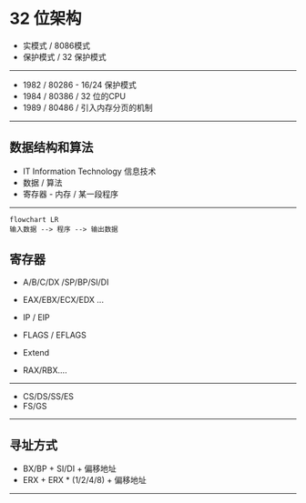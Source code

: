 # 32 位架构

- 实模式 / 8086模式
- 保护模式 / 32 保护模式

----

- 1982 / 80286 - 16/24 保护模式
- 1984 / 80386 / 32 位的CPU
- 1989 / 80486 / 引入内存分页的机制

---

## 数据结构和算法

- IT Information Technology 信息技术
- 数据 / 算法
- 寄存器 - 内存 / 某一段程序

---

```mermaid
flowchart LR
输入数据 --> 程序 --> 输出数据
```

## 寄存器

- A/B/C/DX /SP/BP/SI/DI
- EAX/EBX/ECX/EDX ...

- IP / EIP
- FLAGS / EFLAGS

- Extend

- RAX/RBX....

---

- CS/DS/SS/ES
- FS/GS

---

## 寻址方式

- BX/BP + SI/DI + 偏移地址
- ERX + ERX * (1/2/4/8) + 偏移地址

---
